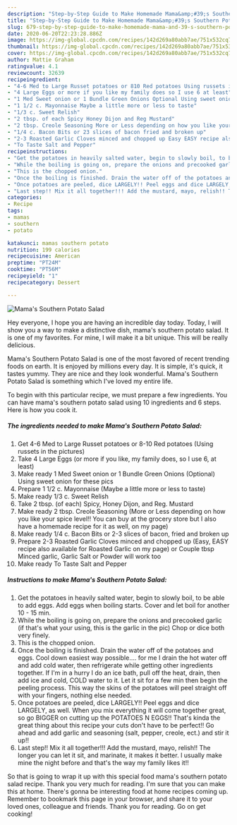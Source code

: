 ```yaml
---
description: "Step-by-Step Guide to Make Homemade Mama&amp;#39;s Southern Potato Salad"
title: "Step-by-Step Guide to Make Homemade Mama&amp;#39;s Southern Potato Salad"
slug: 679-step-by-step-guide-to-make-homemade-mama-and-39-s-southern-potato-salad
date: 2020-06-20T22:23:28.886Z
image: https://img-global.cpcdn.com/recipes/142d269a80abb7ae/751x532cq70/mamas-southern-potato-salad-recipe-main-photo.jpg
thumbnail: https://img-global.cpcdn.com/recipes/142d269a80abb7ae/751x532cq70/mamas-southern-potato-salad-recipe-main-photo.jpg
cover: https://img-global.cpcdn.com/recipes/142d269a80abb7ae/751x532cq70/mamas-southern-potato-salad-recipe-main-photo.jpg
author: Mattie Graham
ratingvalue: 4.1
reviewcount: 32639
recipeingredient:
- "4-6 Med to Large Russet potatoes or 810 Red potatoes Using russets in the pictures"
- "4 Large Eggs or more if you like my family does so I use 6 at least"
- "1 Med Sweet onion or 1 Bundle Green Onions Optional Using sweet onion for these pics"
- "1 1/2 c. Mayonnaise Maybe a little more or less to taste"
- "1/3 c. Sweet Relish"
- "2 tbsp. of each Spicy Honey Dijon and Reg Mustard"
- "2 tbsp. Creole Seasoning More or Less depending on how you like your spice level You can buy at the grocery store but I also have a homemade recipe for it as well on my page"
- "1/4 c. Bacon Bits or 23 slices of bacon fried and broken up"
- "2-3 Roasted Garlic Cloves minced and chopped up Easy EASY recipe also available for Roasted Garlic on my page or Couple tbsp Minced garlic Garlic Salt or Powder will work too"
- "To Taste Salt and Pepper"
recipeinstructions:
- "Get the potatoes in heavily salted water, begin to slowly boil, to be able to add eggs. Add eggs when boiling starts. Cover and let boil for another 10 - 15 min."
- "While the boiling is going on, prepare the onions and precooked garlic (if that&#39;s what your using, this is the garlic in the pic) Chop or dice both very finely."
- "This is the chopped onion."
- "Once the boiling is finished. Drain the water off of the potatoes and eggs. Cool down easiest way possible.... for me I drain the hot water off and add cold water, then refrigerate while getting other ingredients together. If I&#39;m in a hurry I do an ice bath, pull off the heat, drain, then add ice and cold, COLD water to it. Let it sit for a few min then begin the peeling process. This way the skins of the potatoes will peel straight off with your fingers, nothing else needed."
- "Once potatoes are peeled, dice LARGELY!! Peel eggs and dice LARGELY, as well. When you mix everything it will come together great, so go BIGGER on cutting up the POTATOES N EGGS!! That&#39;s kinda the great thing about this recipe your cuts don&#39;t have to be perfect!! Go ahead and add garlic and seasoning (salt, pepper, creole, ect.) and stir it up!!"
- "Last step!! Mix it all together!!! Add the mustard, mayo, relish!! The longer you can let it sit, and marinate, it makes it better. I usually make mine the night before and that&#39;s the way my family likes it!!"
categories:
- Recipe
tags:
- mamas
- southern
- potato

katakunci: mamas southern potato 
nutrition: 199 calories
recipecuisine: American
preptime: "PT24M"
cooktime: "PT56M"
recipeyield: "1"
recipecategory: Dessert

---
```



![Mama&#39;s Southern Potato Salad](https://img-global.cpcdn.com/recipes/142d269a80abb7ae/751x532cq70/mamas-southern-potato-salad-recipe-main-photo.jpg)

Hey everyone, I hope you are having an incredible day today. Today, I will show you a way to make a distinctive dish, mama&#39;s southern potato salad. It is one of my favorites. For mine, I will make it a bit unique. This will be really delicious.



Mama&#39;s Southern Potato Salad is one of the most favored of recent trending foods on earth. It is enjoyed by millions every day. It is simple, it's quick, it tastes yummy. They are nice and they look wonderful. Mama&#39;s Southern Potato Salad is something which I've loved my entire life.


To begin with this particular recipe, we must prepare a few ingredients. You can have mama&#39;s southern potato salad using 10 ingredients and 6 steps. Here is how you cook it.

<!--inarticleads1-->

##### The ingredients needed to make Mama&#39;s Southern Potato Salad:

1. Get 4-6 Med to Large Russet potatoes or 8-10 Red potatoes (Using russets in the pictures)
1. Take 4 Large Eggs (or more if you like, my family does, so I use 6, at least)
1. Make ready 1 Med Sweet onion or 1 Bundle Green Onions (Optional) Using sweet onion for these pics
1. Prepare 1 1/2 c. Mayonnaise (Maybe a little more or less to taste)
1. Make ready 1/3 c. Sweet Relish
1. Take 2 tbsp. (of each) Spicy, Honey Dijon, and Reg. Mustard
1. Make ready 2 tbsp. Creole Seasoning (More or Less depending on how you like your spice level!! You can buy at the grocery store but I also have a homemade recipe for it as well, on my page)
1. Make ready 1/4 c. Bacon Bits or 2-3 slices of bacon, fried and broken up
1. Prepare 2-3 Roasted Garlic Cloves minced and chopped up (Easy, EASY recipe also available for Roasted Garlic on my page) or Couple tbsp Minced garlic, Garlic Salt or Powder will work too
1. Make ready To Taste Salt and Pepper




<!--inarticleads2-->

##### Instructions to make Mama&#39;s Southern Potato Salad:

1. Get the potatoes in heavily salted water, begin to slowly boil, to be able to add eggs. Add eggs when boiling starts. Cover and let boil for another 10 - 15 min.
1. While the boiling is going on, prepare the onions and precooked garlic (if that&#39;s what your using, this is the garlic in the pic) Chop or dice both very finely.
1. This is the chopped onion.
1. Once the boiling is finished. Drain the water off of the potatoes and eggs. Cool down easiest way possible.... for me I drain the hot water off and add cold water, then refrigerate while getting other ingredients together. If I&#39;m in a hurry I do an ice bath, pull off the heat, drain, then add ice and cold, COLD water to it. Let it sit for a few min then begin the peeling process. This way the skins of the potatoes will peel straight off with your fingers, nothing else needed.
1. Once potatoes are peeled, dice LARGELY!! Peel eggs and dice LARGELY, as well. When you mix everything it will come together great, so go BIGGER on cutting up the POTATOES N EGGS!! That&#39;s kinda the great thing about this recipe your cuts don&#39;t have to be perfect!! Go ahead and add garlic and seasoning (salt, pepper, creole, ect.) and stir it up!!
1. Last step!! Mix it all together!!! Add the mustard, mayo, relish!! The longer you can let it sit, and marinate, it makes it better. I usually make mine the night before and that&#39;s the way my family likes it!!




So that is going to wrap it up with this special food mama&#39;s southern potato salad recipe. Thank you very much for reading. I'm sure that you can make this at home. There's gonna be interesting food at home recipes coming up. Remember to bookmark this page in your browser, and share it to your loved ones, colleague and friends. Thank you for reading. Go on get cooking!
